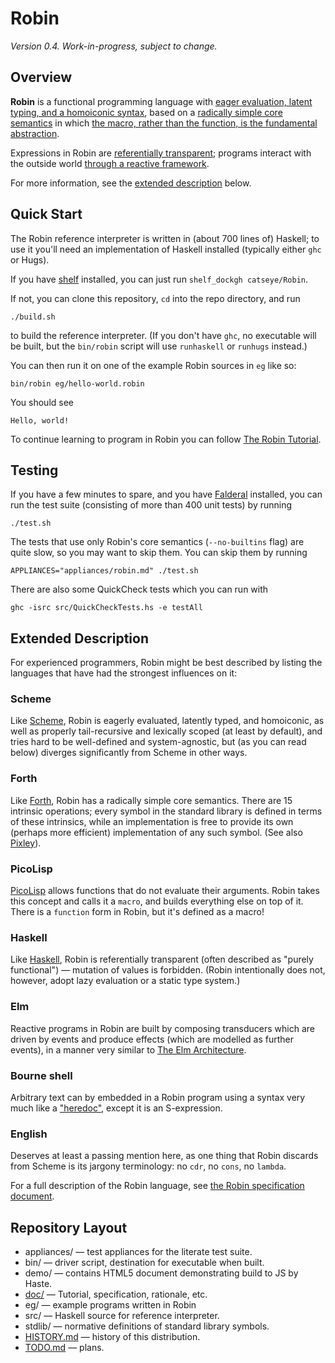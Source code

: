 Robin
=====

_Version 0.4.  Work-in-progress, subject to change._

Overview
--------

**Robin** is a functional programming language with
[eager evaluation, latent typing, and a homoiconic syntax](#scheme),
based on a [radically simple core semantics](#forth) in which
[the macro, rather than the function, is the fundamental abstraction](#picolisp).

Expressions in Robin are [referentially transparent](#haskell); programs
interact with the outside world [through a reactive framework](#elm).

For more information, see the [extended description](#extended-description)
below.

Quick Start
-----------

The Robin reference interpreter is written in (about 700 lines of) Haskell;
to use it you'll need an implementation of Haskell installed (typically either
`ghc` or Hugs).

If you have [shelf][] installed, you can just run `shelf_dockgh catseye/Robin`.

If not, you can clone this repository, `cd` into the repo directory, and run

    ./build.sh

to build the reference interpreter.  (If you don't have `ghc`, no executable will
be built, but the `bin/robin` script will use `runhaskell` or `runhugs` instead.)

You can then run it on one of the example Robin sources in `eg` like so:

    bin/robin eg/hello-world.robin

You should see

    Hello, world!

To continue learning to program in Robin you can follow
[The Robin Tutorial](doc/Tutorial.md).

Testing
-------

If you have a few minutes to spare, and you have [Falderal][] installed,
you can run the test suite (consisting of more than 400 unit tests) by running

    ./test.sh

The tests that use only Robin's core semantics (`--no-builtins` flag) are quite
slow, so you may want to skip them.  You can skip them by running

    APPLIANCES="appliances/robin.md" ./test.sh

There are also some QuickCheck tests which you can run with

    ghc -isrc src/QuickCheckTests.hs -e testAll

Extended Description
--------------------

For experienced programmers, Robin might be best described by listing
the languages that have had the strongest influences on it:

### Scheme ###

Like [Scheme][], Robin is eagerly evaluated, latently typed, and homoiconic,
as well as properly tail-recursive and lexically scoped (at least by default),
and tries hard to be well-defined and system-agnostic, but (as you can read
below) diverges significantly from Scheme in other ways.

### Forth ###

Like [Forth][], Robin has a radically simple core semantics.  There are 15
intrinsic operations; every symbol in the standard library is defined in terms
of these intrinsics, while an implementation is free to provide its own
(perhaps more efficient) implementation of any such symbol.  (See also
[Pixley][]).

### PicoLisp ###

[PicoLisp][] allows functions that do not evaluate their arguments.  Robin
takes this concept and calls it a `macro`, and builds everything else on
top of it.  There is a `function` form in Robin, but it's defined as a macro!

### Haskell ###

Like [Haskell][], Robin is referentially transparent (often described as
"purely functional") — mutation of values is forbidden.  (Robin intentionally
does not, however, adopt lazy evaluation or a static type system.)

### Elm ###

Reactive programs in Robin are built by composing transducers which are driven
by events and produce effects (which are modelled as further events), in a
manner very similar to [The Elm Architecture][].

### Bourne shell ###

Arbitrary text can by embedded in a Robin program using a syntax
very much like a ["heredoc"](https://en.wikipedia.org/wiki/Here_document),
except it is an S-expression.

### English ###

Deserves at least a passing mention here, as one thing that Robin
discards from Scheme is its jargony terminology: no `cdr`, no `cons`,
no `lambda`.

For a full description of the Robin language, see
[the Robin specification document](doc/Robin.md).

Repository Layout
-----------------

*   appliances/ — test appliances for the literate test suite.
*   bin/ — driver script, destination for executable when built.
*   demo/ — contains HTML5 document demonstrating build to JS by Haste.
*   [doc/](doc/README.md) — Tutorial, specification, rationale, etc.
*   eg/ — example programs written in Robin
*   src/ — Haskell source for reference interpreter.
*   stdlib/ — normative definitions of standard library symbols.
*   [HISTORY.md](HISTORY.md) — history of this distribution.
*   [TODO.md](TODO.md) — plans.

[Scheme]:    http://schemers.org/
[Haskell]:   https://www.haskell.org/
[PicoLisp]:  http://picolisp.com/
[Forth]:     https://en.wikipedia.org/wiki/Forth_(programming_language)
[Pixley]:    https://catseye.tc/node/Pixley
[Elm]:       https://elm-lang.org/
[The Elm Architecture]: https://guide.elm-lang.org/architecture/
[shelf]:     https://catseye.tc/node/shelf
[Falderal]:  https://catseye.tc/node/Falderal
[Perl]:      https://www.perl.org/
